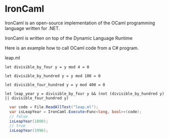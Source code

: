 # IronCaml
IronCaml is an open-source implementation of the OCaml programming language written for .NET.

IronCaml is written on top of the Dynamic Language Runtime

Here is an example how to call OCaml code from a C# program.

leap.ml
```
let divisible_by_four y = y mod 4 = 0

let divisible_by_hundred y = y mod 100 = 0

let divisible_four_hundred y = y mod 400 = 0

let leap_year y = divisible_by_four y && (not (divisible_by_hundred y) || divisible_four_hundred y)
```

```cs
  var code = File.ReadAllText("leap.ml");
  var isLeapYear = IronCaml.Execute<Func<long, bool>>(code);
  // false
  isLeapYear(1800);
  // true
  isLeapYear(1996);
```
